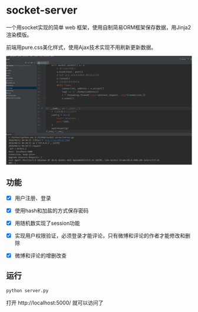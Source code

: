 # socket-server
一个用socket实现的简单 web 框架，使用自制简易ORM框架保存数据，用Jinja2渲染模版。

前端用pure.css美化样式，使用Ajax技术实现不用刷新更新数据。

![DEMO](https://github.com/yim7/socket-server/blob/master/demo.gif)

## 功能
- [x] 用户注册、登录

- [x] 使用hash和加盐的方式保存密码

- [x] 用随机数实现了session功能

- [x] 实现用户权限验证，必须登录才能评论，只有微博和评论的作者才能修改和删除

- [x] 微博和评论的增删改查

  

## 运行

```bash
python server.py
```

打开 http://localhost:5000/ 就可以访问了

